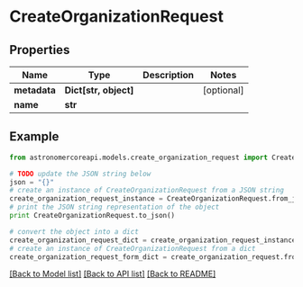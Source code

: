# CreateOrganizationRequest


## Properties
Name | Type | Description | Notes
------------ | ------------- | ------------- | -------------
**metadata** | **Dict[str, object]** |  | [optional] 
**name** | **str** |  | 

## Example

```python
from astronomercoreapi.models.create_organization_request import CreateOrganizationRequest

# TODO update the JSON string below
json = "{}"
# create an instance of CreateOrganizationRequest from a JSON string
create_organization_request_instance = CreateOrganizationRequest.from_json(json)
# print the JSON string representation of the object
print CreateOrganizationRequest.to_json()

# convert the object into a dict
create_organization_request_dict = create_organization_request_instance.to_dict()
# create an instance of CreateOrganizationRequest from a dict
create_organization_request_form_dict = create_organization_request.from_dict(create_organization_request_dict)
```
[[Back to Model list]](../README.md#documentation-for-models) [[Back to API list]](../README.md#documentation-for-api-endpoints) [[Back to README]](../README.md)


